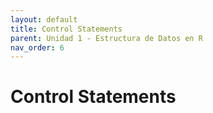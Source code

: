 ```yaml
---
layout: default
title: Control Statements
parent: Unidad 1 - Estructura de Datos en R
nav_order: 6
---
```


# Control Statements
